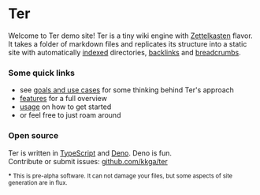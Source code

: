 # Ter

Welcome to Ter demo site! Ter is a tiny wiki engine with
[Zettelkasten](zettelkasten.md) flavor. It takes a folder of markdown files and
replicates its structure into a static site with automatically
[indexed](features#index-pages) directories, [backlinks](features#backlinks) and
[breadcrumbs](features#breadcrumbs).

### Some quick links

- see [goals and use cases](goals-and-use-cases.md) for some thinking behind
  Ter's approach
- [features](features.md) for a full overview
- [usage](usage.md) on how to get started
- or feel free to just roam around

### Open source

Ter is written in [TypeScript](https://www.typescriptlang.org/) and
[Deno](https://deno.land). Deno is fun.<br/>Contribute or submit issues:
[github.com/kkga/ter](https://github.com/kkga/ter)

<small>
<strong>*</strong>
This is pre-alpha software. It can not damage your files, but some
aspects of site generation are in flux.
</small>

